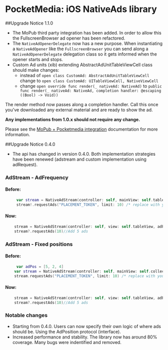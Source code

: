 # PocketMedia: iOS NativeAds library

##Upgrade Notice 1.1.0

- The MoPub third party integration has been added. In order to allow this the FullscreenBrowser ad opener has been refactored.
- The ```NativeAdOpenerDelegate``` now has a new purpose. When instantiating a ```NativeAdOpener``` like the ```FullscreenBrowser``` you can send along a ```NativeAdOpenerDelegate``` delegation class so it gets informed when the opener starts and stops.
- Custom Ad units (xib) extending AbstractAdUnitTableViewCell class should make changes:
	- instead of ```open class CustomAd: AbstractAdUnitTableViewCell``` change to ```open class CustomAd: UITableViewCell, NativeViewCell```
	- change ```open override func render(_ nativeAd: NativeAd)``` to ```public func render(_ nativeAd: NativeAd, completion handler: @escaping ((Bool) -> Void))```

The render method now passes along a completion handler. Call this once you've downloaded any external material and are ready to show the ad.

**Any implementations from 1.0.x should not require any change.**

Please see the [MoPub + Pocketmedia integration](mopub.md) documentation for more information.

##Upgrade Notice 0.4.0
- The api has changed in version 0.4.0. Both implementation strategies have been renewed (adstream and custom implementation using adRequest).

### AdStream - AdFrequency
#### Before:
```swift
     var stream = NativeAdStream(controller: self, mainView: self.tableView, adMargin: 1, firstAdPosition: 1)
     stream!.requestAds("PLACEMENT_TOKEN", limit: 10) /* replace with your own token!! */
```

#### Now:
```swift
    stream = NativeAdStream(controller: self, view: self.tableView, adPlacementToken: "894d2357e086434a383a1c29868a0432958a3165", adPosition: MarginAdPosition(margin: 2, adPositionOffset: 0)) /* replace with your own token!! */
    stream?.requestAds(10)//Add 5 ads
```


### AdStream - Fixed positions
#### Before:
```swift
     var adPos = [5, 2, 4]
    var stream = NativeAdStream(controller: self, mainView: self.collectionView, adsPositions: adPos)
    stream.requestAds("PLACEMENT_TOKEN", limit: 10) /* replace with your own token!! */
```

#### Now:
```swift
    stream = NativeAdStream(controller: self, view: self.tableView, adPlacementToken: "894d2357e086434a383a1c29868a0432958a3165", adPosition: PredefinedAdPosition(positions: [1, 3, 8], adPositionOffset: 0)) /* replace with your own token!! */
    stream?.requestAds(10)//Add 5 ads
```

### Notable changes
- Starting from 0.4.0. Users can now specify their own logic of where ads should be. Using the AdPosition protocol (interface).
- Increased performance and stability. The library now has around 80% coverage. Many bugs were indentified and removed.